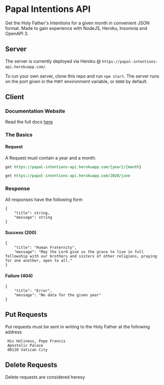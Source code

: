 # Papal Intentions API
Get the Holy Father's Intentions for a given month in convenient JSON format. Made to gain experience with NodeJS, Heroku, Insomnia and OpenAPI 3. 

## Server
The server is currently deployed via Heroku @ `https://papal-intentions-api.herokuapp.com/`.

To run your own server, clone this repo and run `npm start`. The server runs on the port given in the `PORT` environment variable, or `8080` by default.

## Client
### Documentation Website
Read the full docs [here](https://plabick.github.io/Papal-Intentions-API/)
### The Basics
#### Request
A Request must contain a year and a month.
``` REST
get https://papal-intentions-api.herokuapp.com/{year}/{month}
```
```REST
get https://papal-intentions-api.herokuapp.com/2020/june
```
### Response
All responses have the following form
```
{
	"title": string,
	"message": string
}
```

#### Success (200)
```
{
	"title": "Human Fraternity",
	"message": "May the Lord give us the grace to live in full fellowship with our brothers and sisters of other religions, praying for one another, open to all."
}
```
#### Failure (404)
``` 
{
	"title": "Error",
	"message": "No data for the given year"
}
```
## Put Requests
Put requests must be sent in writing to the Holy Father at the following address
```
 His Holiness, Pope Francis
 Apostolic Palace
 00120 Vatican City
```
## Delete Requests
Delete requests are considered heresy 
